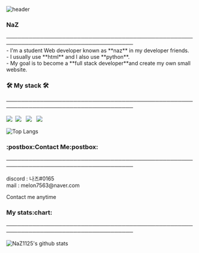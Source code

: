 ![header](https://capsule-render.vercel.app/api?type=waving&color=auto&height=150&section=header&text=Hi%20There👋&fontSize=70)
<h3>NaZ</h3>
────────────────────────────────────────────────────────────────────────────────────</br>
- I'm a student Web developer known as **naz** in my developer friends.</br>
- I usually use **html** and I also use **python**.</br>
- My goal is to become a **full stack developer**and create my own small website.</br>
<h3>🛠 My stack 🛠</h3>
────────────────────────────────────────────────────────────────────────────────────</br>

<p><img src="https://img.shields.io/badge/Python-3766AB?style=flat-square&logo=Python&logoColor=white"/></a>&nbsp <img src="https://img.shields.io/badge/HTML5-E34F26?style=flat-square&logo=HTML5&logoColor=white"/></a> &nbsp <img src="https://img.shields.io/badge/CSS3-1572B6?style=flat-square&logo=CSS3&logoColor=white"/></a> &nbsp
<img src="https://img.shields.io/badge/JavaScript-F7DF1E?style=flat-square&logo=JavaScript&logoColor=white"/></a> &nbsp

![Top Langs](https://github-readme-stats.vercel.app/api/top-langs/?username=NaZ1125&show_icons=true&theme=highcontrast)

<h3>:postbox:Contact Me:postbox:</h3>
────────────────────────────────────────────────────────────────────────────────────</br>

<p>discord : 나즈#0165</br>
mail : melon7563@naver.com

Contact me anytime


<h3>My stats:chart:</h3>
────────────────────────────────────────────────────────────────────────────────────</br>


![NaZ1125's github stats](https://github-readme-stats.vercel.app/api?username=NaZ1125&show_icons=true&theme=radical)


